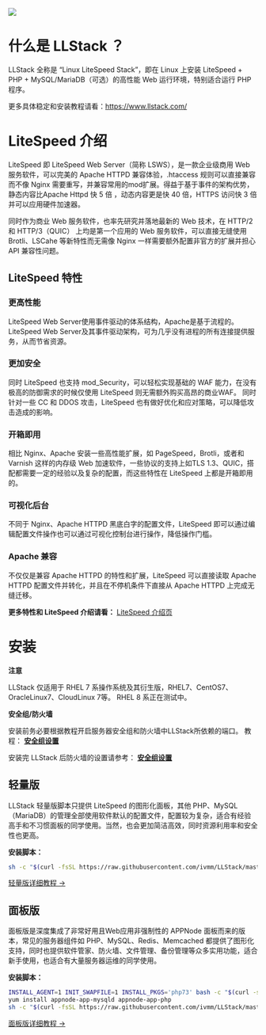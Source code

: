 ![](https://www.llstack.com/favicon.png)

# 什么是 LLStack ？

LLStack 全称是 “Linux LiteSpeed Stack”，即在 Linux 上安装 LiteSpeed + PHP + MySQL/MariaDB（可选）的高性能 Web 运行环境，特别适合运行 PHP 程序。

更多具体稳定和安装教程请看：https://www.llstack.com/

# LiteSpeed 介绍

LiteSpeed 即 LiteSpeed Web Server（简称 LSWS），是一款企业级商用 Web 服务软件，可以完美的 Apache HTTPD 兼容体验，.htaccess 规则可以直接兼容而不像 Nginx 需要重写，并兼容常用的mod扩展。得益于基于事件的架构优势，静态内容比Apache Httpd 快 5 倍 ，动态内容更是快 40 倍，HTTPS 访问快 3 倍并可以应用硬件加速器。

同时作为商业 Web 服务软件，也率先研究并落地最新的 Web 技术，在 HTTP/2 和 HTTP/3（QUIC） 上均是第一个应用的 Web 服务软件，可以直接无缝使用 Brotli、LSCahe 等新特性而无需像 Nginx 一样需要额外配置非官方的扩展并担心 API 兼容性问题。

## LiteSpeed 特性

### 更高性能

LiteSpeed Web Server使用事件驱动的体系结构，Apache是基于流程的。LiteSpeed Web Server及其事件驱动架构，可为几乎没有进程的所有连接提供服务，从而节省资源。

### 更加安全

同时 LiteSpeed 也支持 mod_Security，可以轻松实现基础的 WAF 能力，在没有极高的防御需求的时候仅使用 LiteSpeed 则无需额外购买高昂的商业WAF。 同时针对一些 CC 和 DDOS 攻击，LiteSpeed 也有做好优化和应对策略，可以降低攻击造成的影响。

### 开箱即用

相比 Nginx、Apache 安装一些高性能扩展，如 PageSpeed，Brotli，或者和 Varnish 这样的内存级 Web 加速软件，一些协议的支持上如TLS 1.3、QUIC，搭配都需要一定的经验以及复杂的配置，而这些特性在 LiteSpeed 上都是开箱即用的。

### 可视化后台

不同于 Nginx、Apache HTTPD 黑底白字的配置文件，LiteSpeed 即可以通过编辑配置文件操作也可以通过可视化控制台进行操作，降低操作门槛。

### Apache 兼容

不仅仅是兼容 Apache HTTPD 的特性和扩展，LiteSpeed 可以直接读取 Apache HTTPD 配置文件并转化，并且在不停机条件下直接从 Apache HTTPD 上完成无缝迁移。

**更多特性和 LiteSpeed 介绍请看：**  [LiteSpeed 介绍页](https://www.llstack.com/zh/LiteSpeed/)

# 安装

**注意**

LLStack 仅适用于 RHEL 7 系操作系统及其衍生版，RHEL7、CentOS7、OracleLinux7、CloudLinux 7等。 RHEL 8 系正在测试中。

**安全组/防火墙**

安装前务必要根据教程开启服务器安全组和防火墙中LLStack所依赖的端口。 教程： [**安全组设置**](https://www.llstack.com/zh/others/Security-group.html)

安装完 LLStack 后防火墙的设置请参考： [**安全组设置**](https://www.llstack.com/zh/others/firewall.html)

## 轻量版

LLStack 轻量版脚本只提供 LiteSpeed 的图形化面板，其他 PHP、MySQL（MariaDB）的管理全部使用软件默认的配置文件，配置较为复杂，适合有经验高手和不习惯面板的同学使用。当然，也会更加简洁高效，同时资源利用率和安全性也更高。

**安装脚本：**

```bash
sh -c "$(curl -fsSL https://raw.githubusercontent.com/ivmm/LLStack/master/install.sh)" 2>&1 | tee llstack-all.log
```

[轻量版详细教程 →](https://www.llstack.com/zh/Lite/)

## 面板版

面板版是深度集成了非常好用且Web应用非强制性的 APPNode 面板而来的版本，常见的服务器组件如 PHP、MySQL、Redis、Memcached 都提供了图形化支持，同时也提供软件管家、防火墙、文件管理、备份管理等众多实用功能，适合新手使用，也适合有大量服务器运维的同学使用。

**安装脚本：**

```bash
INSTALL_AGENT=1 INIT_SWAPFILE=1 INSTALL_PKGS='php73' bash -c "$(curl -sS http://dl.appnode.com/install.sh)"
yum install appnode-app-mysqld appnode-app-php
sh -c "$(curl -fsSL https://raw.githubusercontent.com/ivmm/LLStack/master/install-appnode.sh)" 2>&1 | tee llstack-all.log
```

[面板版详细教程 →](https://www.llstack.com/zh/panel/)

